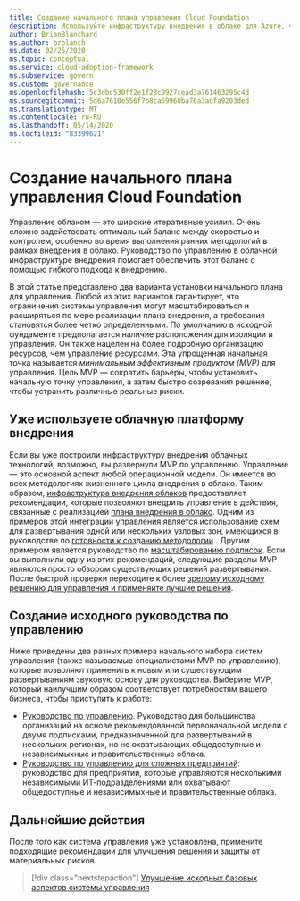 ```yaml
---
title: Создание начального плана управления Cloud Foundation
description: Используйте инфраструктуру внедрения в облаке для Azure, чтобы приступить к управлению облаком, установив начальное облако по управлению Cloud Foundation.
author: BrianBlanchard
ms.author: brblanch
ms.date: 02/25/2020
ms.topic: conceptual
ms.service: cloud-adoption-framework
ms.subservice: govern
ms.custom: governance
ms.openlocfilehash: 5c3dbc530ff2e1f28c0927cead3a761463295c4d
ms.sourcegitcommit: 5d6a7610e556f7b8ca69960ba76a3adfa9203ded
ms.translationtype: MT
ms.contentlocale: ru-RU
ms.lasthandoff: 05/14/2020
ms.locfileid: "83399621"
---
```

# <a name="establish-an-initial-cloud-governance-foundation"></a>Создание начального плана управления Cloud Foundation

Управление облаком — это широкие итеративные усилия. Очень сложно задействовать оптимальный баланс между скоростью и контролем, особенно во время выполнения ранних методологий в рамках внедрения в облако. Руководство по управлению в облачной инфраструктуре внедрения помогает обеспечить этот баланс с помощью гибкого подхода к внедрению.

В этой статье представлено два варианта установки начального плана для управления. Любой из этих вариантов гарантирует, что ограничения системы управления могут масштабироваться и расширяться по мере реализации плана внедрения, а требования становятся более четко определенными. По умолчанию в исходной фундаменте предполагается наличие расположения для изоляции и управления. Он также нацелен на более подробную организацию ресурсов, чем управление ресурсами. Эта упрощенная начальная точка называется _минимальным эффективным продуктом (MVP)_ для управления. Цель MVP — сократить барьеры, чтобы установить начальную точку управления, а затем быстро созревания решение, чтобы устранить различные реальные риски.

## <a name="already-using-the-cloud-adoption-framework"></a>Уже используете облачную платформу внедрения

Если вы уже построили инфраструктуру внедрения облачных технологий, возможно, вы развернули MVP по управлению. Управление — это основной аспект любой операционной модели. Он имеется во всех методологиях жизненного цикла внедрения в облако. Таким образом, [инфраструктура внедрения облаков](../index.yml) предоставляет рекомендации, которые позволяют внедрить управление в действия, связанные с реализацией [плана внедрения в облако](../plan/index.md). Одним из примеров этой интеграции управления является использование схем для развертывания одной или нескольких узловых зон, имеющихся в руководстве по [готовности к созданию методологии](../ready/index.md) . Другим примером является руководство по [масштабированию подписок](../ready/azure-best-practices/scale-subscriptions.md). Если вы выполнили одну из этих рекомендаций, следующие разделы MVP являются просто обзором существующих решений развертывания. После быстрой проверки переходите к более [зрелому исходному решению для управления и применяйте лучшие решения](./foundation-improvements.md).

## <a name="establish-an-initial-governance-foundation"></a>Создание исходного руководства по управлению

Ниже приведены два разных примера начального набора систем управления (также называемые специалистами MVP по управлению), которые позволяют применить к новым или существующим развертываниям звуковую основу для руководства. Выберите MVP, который наилучшим образом соответствует потребностям вашего бизнеса, чтобы приступить к работе:

- [Руководство по управлению](./guides/standard/index.md). Руководство для большинства организаций на основе рекомендованной первоначальной модели с двумя подписками, предназначенной для развертываний в нескольких регионах, но не охватывающих общедоступные и независимыхные и правительственные облака.
- [Руководство по управлению для сложных предприятий](./guides/complex/index.md): руководство для предприятий, которые управляются несколькими независимыми ИТ-подразделениями или охватывают общедоступные и независимыхные и правительственные облака.

<!-- markdownlint-enable MD033 -->

## <a name="next-steps"></a>Дальнейшие действия

После того как система управления уже установлена, примените подходящие рекомендации для улучшения решения и защиты от материальных рисков.

> [!div class="nextstepaction"]
> [Улучшение исходных базовых аспектов системы управления](./foundation-improvements.md)
